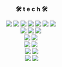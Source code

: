 <!--
**mijisuh/mijisuh** is a ✨ _special_ ✨ repository because its `README.md` (this file) appears on your GitHub profile.

Here are some ideas to get you started:

- 🔭 I’m currently working on ...
- 🌱 I’m currently learning ...
- 👯 I’m looking to collaborate on ...
- 🤔 I’m looking for help with ...
- 💬 Ask me about ...
- 📫 How to reach me: ...
- 😄 Pronouns: ...
- ⚡ Fun fact: ...
-->

<!-- ![header](https://capsule-render.vercel.app/api?type=waving&color=gradient&height=200&section=header&text=MijiSuh&fontSize=50) -->

<div align="center">

### 🛠 t e c h 🛠

<img src="https://img.shields.io/badge/Python-3766AB?style=flat-square&logo=Python&logoColor=white"/>&nbsp;<img src="https://img.shields.io/badge/Java-007396?style=flat-square&logo=Java&logoColor=white"/>&nbsp;<img src="https://img.shields.io/badge/C-A8B9CC?style=flat-square&logo=C&logoColor=white"/>&nbsp;<img src="https://img.shields.io/badge/Swift-F05138?style=flat-square&logo=Swift&logoColor=white"/>&nbsp;<img src="https://img.shields.io/badge/JavaScript-F7DF1E?style=flat-square&logo=JavaScript&logoColor=white"/>&nbsp;<img src="https://img.shields.io/badge/HTML5-E34F26?style=flat-square&logo=HTML5&logoColor=white"/>&nbsp;<img src="https://img.shields.io/badge/CSS3-1572B6?style=flat-square&logo=CSS3&logoColor=white"/>&nbsp;<br/>
<img src="https://img.shields.io/badge/MySQL-4479A1?style=flat-square&logo=MySQL&logoColor=white"/>&nbsp;<img src="https://img.shields.io/badge/SQLite-003B57?style=flat-square&logo=SQLite&logoColor=white"/>&nbsp;<img src="https://img.shields.io/badge/Oracle-F80000?style=flat-square&logo=Oracle&logoColor=white"/>&nbsp;<br/>
<img src="https://img.shields.io/badge/Spring-6DB33F?style=flat-square&logo=Spring&logoColor=white"/>&nbsp;<img src="https://img.shields.io/badge/Django-092E20?style=flat-square&logo=Django&logoColor=white"/>&nbsp;<br/>
<img src="https://img.shields.io/badge/Keras-D00000?style=flat-square&logo=Keras&logoColor=white"/>&nbsp;<img src="https://img.shields.io/badge/Tensorflow-FF6F00?style=flat-square&logo=Tensorflow&logoColor=white"/>&nbsp;<br/>
<img src="https://img.shields.io/badge/Docker-2496ED?style=flat-square&logo=Docker&logoColor=white"/>&nbsp;<img src="https://img.shields.io/badge/Microsoft Azure-0078D4?style=flat-square&logo=MicrosoftAzure&logoColor=white"/><br/>
&nbsp;<img src="https://img.shields.io/badge/Git-F05032?style=flat-square&logo=Git&logoColor=white"/>&nbsp;<img src="https://img.shields.io/badge/GitHub-181717?style=flat-square&logo=GitHub&logoColor=white"/>&nbsp;

<br/><br/>

<!--
### 🐾 t o d a y 🐾

[![Hits](https://hits.seeyoufarm.com/api/count/incr/badge.svg?url=https%3A%2F%2Fgithub.com%2Fmijisuh&count_bg=%23ACCCFF&title_bg=%238FB8F9&icon=&icon_color=%23FFFFFF&title=hits&edge_flat=false)](https://hits.seeyoufarm.com) 
-->

<br/><br/>

<!-- ![Anurag's GitHub stats](https://github-readme-stats.vercel.app/api?username=mijisuh&theme=nord) -->

</div>

<!-- ![footer](https://capsule-render.vercel.app/api?type=waving&color=gradient&height=200&section=footer) -->
